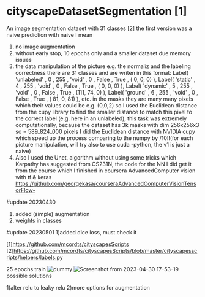 # cityscapeDatasetSegmentation [1]

An image segmentation dataset with 31 classes [2]
the first version was a naive prediction with naive I mean
1) no image augmentation
2) without early stop, 10 epochs only and a smaller dataset due memory issues
3) the data manipulation of the picture e.g. the normaliz and the labeling correctness
there are 31 classes and are writen in this format:
    Label(  'unlabeled'            ,  0 ,      255 , 'void'            , 0       , False        , True         , (  0,  0,  0) ),
    Label(  'static'               ,  4 ,      255 , 'void'            , 0       , False        , True         , (  0,  0,  0) ),
    Label(  'dynamic'              ,  5 ,      255 , 'void'            , 0       , False        , True         , (111, 74,  0) ),
    Label(  'ground'               ,  6 ,      255 , 'void'            , 0       , False        , True         , ( 81,  0, 81) ),
    etc.
in the masks they are many many pixels which their values could be e.g. (0,0,2) so I used the Euclidean distance from the cupy library to find the smaller distance to match this pixel to the correct label (e.g. here in an unlabeled), this task was extremely computationally, because the dataset has 3k masks with dim 256x256x3 so = 589_824_000 pixels I did the Euclidean distance with NVIDIA cupy which speed up the process comparing to the numpy by /10!!(for each picture manipulation, will try also to use cuda -python, the v1 is just a naive)
4) Also I used the Unet, algorithm without using some tricks which Karpathy has suggested from CS231N, the code for the NN I did get it from the course which I finished in coursera AdvancedComputer vision with tf & keras
    https://github.com/georgekasa/courseraAdvancedComputerVisionTensorFlow- 
    
 
#update 20230430

1) added (simple) augmentation
2) weights in classes

#update 20230501 
1)added dice loss, must check it
 
[1]https://github.com/mcordts/cityscapesScripts
[2]https://github.com/mcordts/cityscapesScripts/blob/master/cityscapesscripts/helpers/labels.py

25 epochs train 
![dummy](https://user-images.githubusercontent.com/79354220/235147584-b233fbf8-b2e8-45a9-bd8a-8498f22513c8.png)
![Screenshot from 2023-04-30 17-53-19](https://user-images.githubusercontent.com/79354220/235359766-86bad685-bb69-489b-b58e-38373b4ee0c7.png)
possible solutions


1)alter relu to leaky relu
2)more options for augmentation

